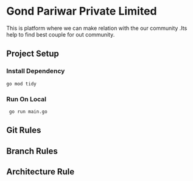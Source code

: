 # Gond Pariwar Private Limited 

This is platform where we can make relation with the our community .Its help to find best couple for out community. 

## Project Setup 

### Install Dependency 
```
go mod tidy

```

### Run On Local 

```
 go run main.go

```

## Git Rules 


## Branch Rules 


## Architecture Rule 


